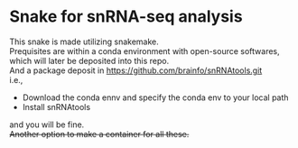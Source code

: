 # Snake for snRNA-seq analysis
This snake is made utilizing snakemake.  
Prequisites are within a conda environment with open-source softwares, which will later be deposited into this repo.  
And a package deposit in https://github.com/brainfo/snRNAtools.git  
i.e.,  
- Download the conda ennv and specify the conda env to your local path
- Install snRNAtools  

and you will be fine.  
~~Another option to make a container for all these.~~
